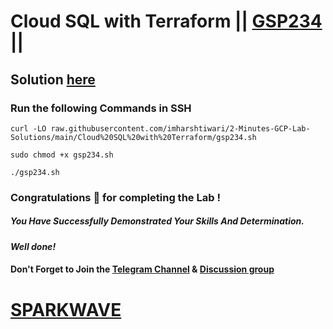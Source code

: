 # Cloud SQL with Terraform || [GSP234](https://www.cloudskillsboost.google/focuses/1215?parent=catalog) ||

## Solution [here](https://youtu.be/5xkW_ZX5iko)

### Run the following Commands in SSH
```
curl -LO raw.githubusercontent.com/imharshtiwari/2-Minutes-GCP-Lab-Solutions/main/Cloud%20SQL%20with%20Terraform/gsp234.sh

sudo chmod +x gsp234.sh

./gsp234.sh
```

### Congratulations 🎉 for completing the Lab !

##### *You Have Successfully Demonstrated Your Skills And Determination.*

#### *Well done!*

#### Don't Forget to Join the [Telegram Channel](https://t.me/sparkwave.01) & [Discussion group](https://t.me/sparkwave.01chats)

# [SPARKWAVE](https://www.youtube.com/@sparkwave.01)
